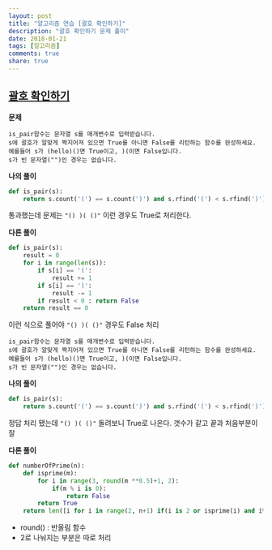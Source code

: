 ```yaml
---
layout: post
title: "알고리즘 연습 [괄호 확인하기]"
description: "괄호 확인하기 문제 풀이"
date: 2018-01-21
tags: [알고리즘]
comments: true
share: true
---
```


## [괄호 확인하기](https://programmers.co.kr/learn/challenge_codes/88)

**문제**

```
is_pair함수는 문자열 s를 매개변수로 입력받습니다.
s에 괄호가 알맞게 짝지어져 있으면 True를 아니면 False를 리턴하는 함수를 완성하세요.
예를들어 s가 (hello)()면 True이고, )(이면 False입니다.
s가 빈 문자열("")인 경우는 없습니다.
```



**나의 풀이** 

```python
def is_pair(s):
    return s.count('(') == s.count(')') and s.rfind('(') < s.rfind(')') and s.find('(') < s.find(')')
```

통과했는데 문제는 `"() )( ()"` 이런 경우도 True로 처리한다.



**다른 풀이**

```python
def is_pair(s):
    result = 0
    for i in range(len(s)):
        if s[i] == '(':
            result += 1
        if s[i] == ')':
            result -= 1
        if result < 0 : return False
    return result == 0
```

이런 식으로 풀어야  `"() )( ()"`  경우도 False 처리

```
is_pair함수는 문자열 s를 매개변수로 입력받습니다.
s에 괄호가 알맞게 짝지어져 있으면 True를 아니면 False를 리턴하는 함수를 완성하세요.
예를들어 s가 (hello)()면 True이고, )(이면 False입니다.
s가 빈 문자열("")인 경우는 없습니다.
```



**나의 풀이** 

```python
def is_pair(s):
    return s.count('(') == s.count(')') and s.rfind('(') < s.rfind(')') and s.find('(') < s.find(')')
```

정답 처리 됐는데 `"() )( ()"` 돌려보니 True로 나온다. 갯수가 같고 끝과 처음부분이 잘



**다른 풀이**

```python
def numberOfPrime(n):
    def isprime(m):
        for i in range(3, round(m **0.5)+1, 2): 
            if(m % i is 0):
                return False
        return True
    return len([i for i in range(2, n+1) if(i is 2 or isprime(i) and i%2 is not 0)])
```

- round() : 반올림 함수
- 2로 나눠지는 부분은 따로 처리